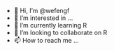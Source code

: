- 👋 Hi, I’m @wefengf
- 👀 I’m interested in ...
- 🌱 I’m currently learning R
- 💞️ I’m looking to collaborate on R
- 📫 How to reach me ...

<!---
wefengf/wefengf is a ✨ special ✨ repository because its `README.md` (this file) appears on your GitHub profile.
You can click the Preview link to take a look at your changes.
--->
